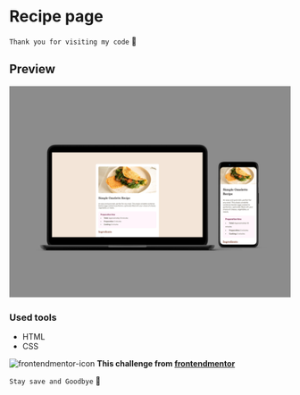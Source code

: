# Recipe page

`Thank you for visiting my code` 👋

## Preview

![alt text](images/preview.jpg)

### Used tools

-   HTML
-   CSS

![frontendmentor-icon](./app/images/favicon-32x32.png) **This challenge from [frontendmentor](https://www.frontendmentor.io/)**

`Stay save and Goodbye` 👋
